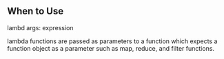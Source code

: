 ## When to Use ## 

lambd args: expression 

lambda functions are passed as parameters to a function which expects a function object as a parameter such as map, reduce, and filter functions.
